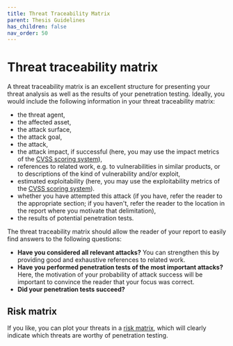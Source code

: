 ```yaml
---
title: Threat Traceability Matrix
parent: Thesis Guidelines
has_children: false
nav_order: 50
---
```


# Threat traceability matrix

A threat traceability matrix is an excellent structure for presenting your threat analysis as well as the results of your penetration testing. 
Ideally, you would include the following information in your threat traceability matrix:

 - the threat agent,
 - the affected asset,
 - the attack surface,
 - the attack goal,
 - the attack,
 - the attack impact, if successful (here, you may use the impact metrics of the [CVSS scoring system](https://www.first.org/cvss/v3.1/specification-document)),
 - references to related work, e.g. to vulnerabilities in similar products, or to descriptions of the kind of vulnerability and/or exploit,
 - estimated exploitability (here, you may use the exploitability metrics of the [CVSS scoring system](https://www.first.org/cvss/v3.1/specification-document)).
 - whether you have attempted this attack (if you have, refer the reader to the appropriate section; if you haven't, refer the reader to the location in the report where you motivate that delimitation),
 - the results of potential penetration tests.
 
The threat traceability matrix should allow the reader of your report to easily find answers to the following questions:
 - **Have you considered all relevant attacks?** You can strengthen this by providing good and exhaustive references to related work.
 - **Have you performed penetration tests of the most important attacks?** Here, the motivation of your probability of attack success will be important to convince the reader that your focus was correct.
 - **Did your penetration tests succeed?** 

## Risk matrix
If you like, you can plot your threats in a [risk matrix](https://en.wikipedia.org/wiki/Risk_matrix), which will clearly indicate which threats are worthy of penetration testing.

